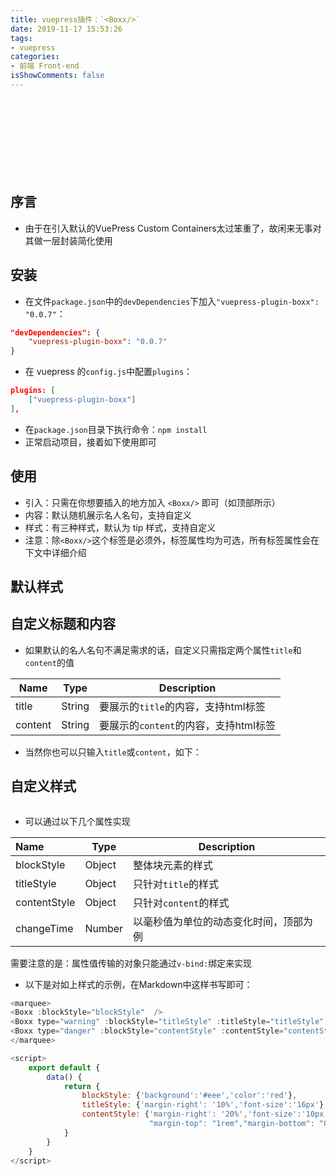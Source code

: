 ```yaml
---
title: vuepress插件：`<Boxx/>`
date: 2019-11-17 15:53:26
tags:
- vuepress
categories:
- 前端 Front-end
isShowComments: false
---
```


<div style="height: 120px">
<Boxx changeTime='12000' />
</div>

## 序言

- 由于在引入默认的VuePress Custom Containers太过笨重了，故闲来无事对其做一层封装简化使用

## 安装

- 在文件`package.json`中的`devDependencies`下加入`"vuepress-plugin-boxx": "0.0.7"`：

```json
"devDependencies": {
    "vuepress-plugin-boxx": "0.0.7"
}
```

- 在 vuepress 的`config.js`中配置`plugins`：

```json
plugins: [
    ["vuepress-plugin-boxx"]
],
```

- 在`package.json`目录下执行命令：`npm install`
- 正常启动项目，接着如下使用即可

## 使用

- 引入：只需在你想要插入的地方加入 `<Boxx/>` 即可（如顶部所示）
- 内容：默认随机展示名人名句，支持自定义
- 样式：有三种样式，默认为 tip 样式，支持自定义
- 注意：除`<Boxx/>`这个标签是必须外，标签属性均为可选，所有标签属性会在下文中详细介绍

## 默认样式

<Boxx type="tip" title="tip" content="只需一行：<code> &#60;Boxx type='tip' title='自定义' content='自定义' /> </code> " />

<Boxx type="warning" title="warning" content="只需一行：<code> &#60;Boxx type='warning' title='自定义' content='自定义' /> </code>" />

<Boxx type="danger" title="danger" content="只需一行：<code> &#60;Boxx type='danger' title='自定义' content='自定义' /> </code>" />

## 自定义标题和内容

- 如果默认的名人名句不满足需求的话，自定义只需指定两个属性`title`和`content`的值

| Name    | Type   | Description             |
| ------- | ------ | ----------------------- |
| title   | String | 要展示的`title`的内容，支持html标签   |
| content | String | 要展示的`content`的内容，支持html标签 |

- 当然你也可以只输入`title`或`content`，如下：

<Boxx type="warning" :blockStyle="title01" title="短短的 title：<code> &#60;Boxx type='warning' title='自定义' /> </code>"/>
<Boxx type="danger" :blockStyle="content01" content="更短短的 content：<code> &#60;Boxx type='danger' content='自定义' /> </code>"/>

## 自定义样式

<marquee>

<Boxx :blockStyle="blockStyle"  />
<Boxx type="warning" :blockStyle="titleStyle" :titleStyle="titleStyle" changeTime="10000" title="我是一个大大的且变化的 title"/>
<Boxx type="danger" :blockStyle="contentStyle" :contentStyle="contentStyle" content="我是一个小小的<br><marquee>content</marquee>"/>

</marquee>

- 可以通过以下几个属性实现

| Name         | Type   | Description           |
| :----------- | ------ | --------------------- |
| blockStyle   | Object | 整体块元素的样式      |
| titleStyle   | Object | 只针对`title`的样式   |
| contentStyle | Object | 只针对`content`的样式 |
| changeTime | Number | 以毫秒值为单位的动态变化时间，顶部为例 |

需要注意的是：属性值传输的对象只能通过`v-bind:`绑定来实现

- 以下是对如上样式的示例，在Markdown中这样书写即可：

```javascript
<marquee>
<Boxx :blockStyle="blockStyle"  />
<Boxx type="warning" :blockStyle="titleStyle" :titleStyle="titleStyle" changeTime="10000" title="我是一个大大的且变化的 title"/>
<Boxx type="danger" :blockStyle="contentStyle" :contentStyle="contentStyle" content="我是一个小小的<br><marquee>content</marquee>"/>
</marquee>

<script>
	export default {
		data() {
			return {
				blockStyle: {'background':'#eee','color':'red'},
                titleStyle: {'margin-right': '10%','font-size':'16px'},
                contentStyle: {'margin-right': '20%','font-size':'10px',
                               "margin-top": "1rem","margin-bottom": "0.4rem"},
			}
		}
	}
</script>
```



<script>
	export default {
		data() {
			return {
                title01: {'margin-right': '10%'},
                content01: {'margin-right': '20%'},
				blockStyle: {'background':'#eee','color':'red'},
                titleStyle: {'margin-right': '10%','font-size':'16px'},
                contentStyle: {'margin-right': '20%','font-size':'10px',
                               "margin-top": "1rem","margin-bottom": "0.4rem"},
			}
		}
	}
</script>
